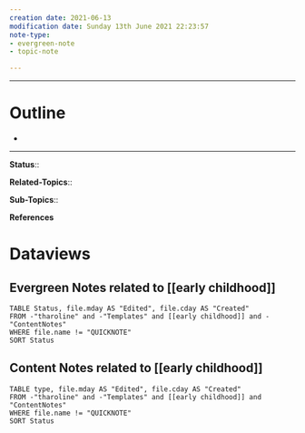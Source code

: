 ```yaml
---
creation date: 2021-06-13
modification date: Sunday 13th June 2021 22:23:57
note-type: 
- evergreen-note
- topic-note

---
```




---
# Outline
- 

---

**Status**:: 

**Related-Topics**:: 
	
**Sub-Topics**::
	
**References**

# Dataviews 
## Evergreen Notes related to [[early childhood]]
```dataview
TABLE Status, file.mday AS "Edited", file.cday AS "Created"
FROM -"tharoline" and -"Templates" and [[early childhood]] and -"ContentNotes"
WHERE file.name != "QUICKNOTE"
SORT Status
```
## Content Notes related to [[early childhood]]
```dataview
TABLE type, file.mday AS "Edited", file.cday AS "Created"
FROM -"tharoline" and -"Templates" and [[early childhood]] and "ContentNotes"
WHERE file.name != "QUICKNOTE"
SORT Status
```
